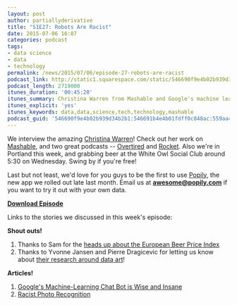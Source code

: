 ```yaml
---
layout: post
author: partiallyderivative
title: "S1E27: Robots Are Racist"
date: 2015-07-06 16:07
categories: podcast
tags:
- data science
- data
- technology
permalink: /news/2015/07/06/episode-27-robots-are-racist
podcast_link: http://static1.squarespace.com/static/546690f9e4b02b939d34b2b1/546691b4e4b01fdff0c848ac/559aa5cee4b04425d943d8ff/1436198427372/Partially_Derivative_Episode_27.mp3
podcast_length: 2719000
itunes_duration: '00:45:20'
itunes_summary: Christina Warren from Mashable and Google's machine learning misfires.
itunes_explicit: 'yes'
itunes_keywords: data,data,science,tech,technology,mashable
podcast_guid: '546690f9e4b02b939d34b2b1:546691b4e4b01fdff0c848ac:559aa41ae4b0402e0508b48a'
---
```


We interview the amazing [Christina
Warren](https://twitter.com/film_girl)! Check out her work on
[Mashable](http://mashable.com/people/christina/), and two great
podcasts -- [Overtired](https://twitter.com/ovrtrd) and
[Rocket](https://twitter.com/_RocketFM). Also we're in Portland this
week, and grabbing beer at the White Owl Social Club around 5:30 on
Wednesday. Swing by if you're free! 

Last but not least, we'd love for you guys to be the first to use
[Popily](http://popily.com), the new app we rolled out late last month.
Email us at **awesome@popily.com** if you want to try it out with your
own data. 

[**Download Episode**](http://static1.squarespace.com/static/546690f9e4b02b939d34b2b1/546691b4e4b01fdff0c848ac/559aa5cee4b04425d943d8ff/1436198427372/Partially_Derivative_Episode_27.mp3)

Links to the stories we discussed in this week's episode:

**Shout outs!**

1.  Thanks to Sam for the [heads up about the European Beer Price
    Index](https://twitter.com/SamButlerCubed/status/616206372766679040)
2.  Thanks to Yvonne Jansen and Pierre Dragicevic for letting us know
    about [their research around data art](http://dataphys.org/)!

**Articles!**

1.  [Google's Machine-Learning Chat Bot is Wise and
    Insane](http://www.popularmechanics.com/technology/robots/a16212/googles-neural-conversation-model-speaks/)
2.  [Racist Photo
    Recognition](http://recode.net/2015/06/30/machine-learning-is-hard-google-photos-has-egregious-facial-recognition-error/)
